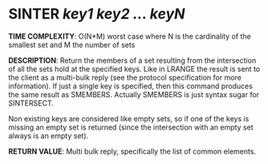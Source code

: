 # SINTER *key1 key2 ... keyN*

**TIME COMPLEXITY**:
O(N*M) worst case where N is the cardinality of the smallest set and M the number of sets

**DESCRIPTION**:
Return the members of a set resulting from the intersection of all the sets
hold at the specified keys. Like in LRANGE the result is sent to the client as
a multi-bulk reply (see the protocol specification for more information). If
just a single key is specified, then this command produces the same result as
SMEMBERS. Actually SMEMBERS is just syntax sugar for SINTERSECT.

Non existing keys are considered like empty sets, so if one of the keys is
missing an empty set is returned (since the intersection with an empty set
always is an empty set).

**RETURN VALUE**:
Multi bulk reply, specifically the list of common elements.
